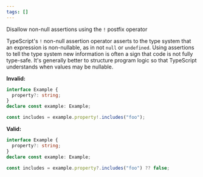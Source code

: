 ```yaml
---
tags: []
---
```


Disallow non-null assertions using the `!` postfix operator

TypeScript's `!` non-null assertion operator asserts to the type system that an
expression is non-nullable, as in not `null` or `undefined`. Using assertions to
tell the type system new information is often a sign that code is not fully
type-safe. It's generally better to structure program logic so that TypeScript
understands when values may be nullable.

**Invalid:**

```typescript
interface Example {
  property?: string;
}
declare const example: Example;

const includes = example.property!.includes("foo");
```

**Valid:**

```typescript
interface Example {
  property?: string;
}
declare const example: Example;

const includes = example.property?.includes("foo") ?? false;
```
